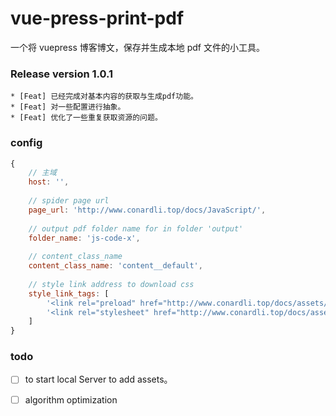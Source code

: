 # vue-press-print-pdf

一个将 vuepress 博客博文，保存并生成本地 pdf 文件的小工具。

### Release version 1.0.1

    * [Feat] 已经完成对基本内容的获取与生成pdf功能。
    * [Feat] 对一些配置进行抽象。
    * [Feat] 优化了一些重复获取资源的问题。

### config 

```js
{
    // 主域 
    host: '',
    
    // spider page url
    page_url: 'http://www.conardli.top/docs/JavaScript/',
    
    // output pdf folder name for in folder 'output'
    folder_name: 'js-code-x',
    
    // content_class_name
    content_class_name: 'content__default',
    
    // style link address to download css
    style_link_tags: [
        '<link rel="preload" href="http://www.conardli.top/docs/assets/css/0.styles.822cf4f6.css" as="style">',
        '<link rel="stylesheet" href="http://www.conardli.top/docs/assets/css/0.styles.822cf4f6.css">'
    ]
}
```

### todo

* [ ] to start local Server to add assets。
* [ ] algorithm optimization


